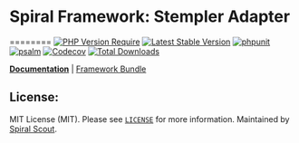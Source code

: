 # Spiral Framework: Stempler Adapter
========
[![PHP Version Require](https://poser.pugx.org/spiral/stempler-bridge/require/php)](https://packagist.org/packages/spiral/stempler-bridge)
[![Latest Stable Version](https://poser.pugx.org/spiral/stempler-bridge/v/stable)](https://packagist.org/packages/spiral/stempler-bridge)
[![phpunit](https://github.com/spiral/stempler-bridge/workflows/phpunit/badge.svg)](https://github.com/spiral/stempler-bridge/actions)
[![psalm](https://github.com/spiral/stempler-bridge/workflows/psalm/badge.svg)](https://github.com/spiral/stempler-bridge/actions)
[![Codecov](https://codecov.io/gh/spiral/stempler-bridge/branch/master/graph/badge.svg)](https://codecov.io/gh/spiral/stempler-bridge/)
[![Total Downloads](https://poser.pugx.org/spiral/stempler-bridge/downloads)](https://packagist.org/packages/spiral/stempler-bridge)

<b>[Documentation](https://spiral.dev/docs/stempler-configuratio)</b> | [Framework Bundle](https://github.com/spiral/framework)

## License:

MIT License (MIT). Please see [`LICENSE`](./LICENSE) for more information. Maintained by [Spiral Scout](https://spiralscout.com).
